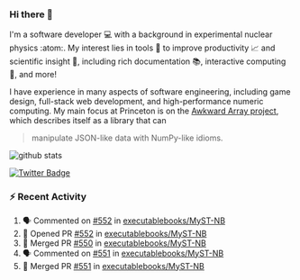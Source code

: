 ### Hi there 👋 

I'm a software developer 💻 with a background in experimental nuclear physics :atom:. My interest lies in tools :wrench: to improve productivity :chart_with_upwards_trend: and scientific insight :telescope:, including rich documentation 📚, interactive computing 🧮, and more! 

I have experience in many aspects of software engineering, including game design, full-stack web development, and high-performance numeric computing. My main focus at Princeton is on the [Awkward Array project](awkward-array.org/), which describes itself as a library that can 
> manipulate JSON-like data with NumPy-like idioms.

![github stats](https://github-readme-stats.vercel.app/api?username=agoose77&show_icons=true&hide_rank=true&hide_title=true&bg_color=30,e76445,904e95&text_color=efe3ec&icon_color=efe3ec)
<!--
**agoose77/agoose77** is a ✨ _special_ ✨ repository because its `README.md` (this file) appears on your GitHub profile.

Here are some ideas to get you started:

- 🔭 I’m currently working on ...
- 🌱 I’m currently learning ...
- 👯 I’m looking to collaborate on ...
- 🤔 I’m looking for help with ...
- 💬 Ask me about ...
- 📫 How to reach me: ...
- 😄 Pronouns: ...
- ⚡ Fun fact: ...
-->

[![Twitter Badge](https://img.shields.io/twitter/follow/agoose77?style=flat-square&logo=Twitter&logoColor=white&color=cornflowerblue)](https://twitter.com/agoose77)

### :zap: Recent Activity

<!--START_SECTION:activity-->
1. 🗣 Commented on [#552](https://github.com/executablebooks/MyST-NB/pull/552#issuecomment-1761467527) in [executablebooks/MyST-NB](https://github.com/executablebooks/MyST-NB)
2. 💪 Opened PR [#552](https://github.com/executablebooks/MyST-NB/pull/552) in [executablebooks/MyST-NB](https://github.com/executablebooks/MyST-NB)
3. 🎉 Merged PR [#550](https://github.com/executablebooks/MyST-NB/pull/550) in [executablebooks/MyST-NB](https://github.com/executablebooks/MyST-NB)
4. 🗣 Commented on [#551](https://github.com/executablebooks/MyST-NB/pull/551#issuecomment-1761442391) in [executablebooks/MyST-NB](https://github.com/executablebooks/MyST-NB)
5. 🎉 Merged PR [#551](https://github.com/executablebooks/MyST-NB/pull/551) in [executablebooks/MyST-NB](https://github.com/executablebooks/MyST-NB)
<!--END_SECTION:activity-->
